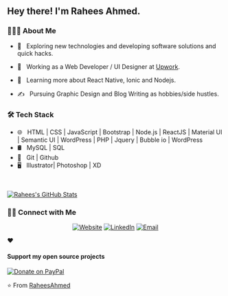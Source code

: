 

<!--
**RaheesAhmed/RaheesAhmed** is a ✨ _special_ ✨ repository because its `README.md` (this file) appears on your GitHub profile.

Here are some ideas to get you started:

- 🔭 I’m currently working on ...
- 🌱 I’m currently learning ...
- 👯 I’m looking to collaborate on ...
- 🤔 I’m looking for help with ...
- 💬 Ask me about ...
- 📫 How to reach me: ...
- 😄 Pronouns: ...
- ⚡ Fun fact: ...
-->

<h2> Hey there! I'm Rahees Ahmed.</h2>

<h3> 👨🏻‍💻 About Me </h3>

- 🤔 &nbsp; Exploring new technologies and developing software solutions and quick hacks.

- 💼 &nbsp; Working as a Web Developer / UI Designer at <a href="https://www.upwork.com/freelancers/~01dfa3639b7e79ccb9?s=1044578476142100545">Upwork</a>.
- 🌱 &nbsp; Learning more about React Native, Ionic and Nodejs.
- ✍️ &nbsp; Pursuing Graphic Design and Blog Writing as hobbies/side hustles.

<h3>🛠 Tech Stack</h3>

- 🌐 &nbsp; HTML | CSS | JavaScript | Bootstrap | Node.js | ReactJS | Material UI | Semantic UI | WordPress | PHP | Jquery | Bubble io | WordPress
- 🛢 &nbsp; MySQL | SQL
- 🔧 &nbsp; Git | Github
- 🖥 &nbsp; Illustrator| Photoshop | XD 

<br/>



[![Rahees's GitHub Stats](https://github-readme-stats.vercel.app/api?username=RaheesAhmed&show_icons=true)](https://github.com/RaheesAhmed)


<h3> 🤝🏻 Connect with Me </h3>

<p align="center">
<a href="http://rahees-ahmed.netlify.app/"><img alt="Website" src="https://img.shields.io/static/v1?logo=google-chrome&label=Website&message=Visit%20Now&color=yellow"></a>
<a href="https://www.linkedin.com/in/rahees-ahmed-261a23122/"><img alt="LinkedIn" src="https://img.shields.io/static/v1?logo=linkedin&label=LinkedIn&message=Connect%20Now&color=blue"></a>
<a href="mailto:raheesahmed256@gmail.com"><img alt="Email" src="https://img.shields.io/static/v1?logo=envlope&label=Mail&message=Contact%20Now&color=green"></a>
</p>


❤️ <h4>Support my open source projects</h4>  [![Donate on PayPal](https://img.shields.io/badge/--paypal?label=PayPal&logo=PayPal&style=social)](https://www.paypal.me/raheesahmed)



⭐️ From [RaheesAhmed](https://github.com/RaheesAhmed)
